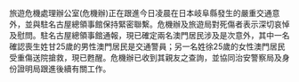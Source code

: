 旅遊危機處理辦公室(危機辦)正在跟進今日凌晨在日本岐阜縣發生的嚴重交通意外，並與駐名古屋總領事館保持緊密聯繫。危機辦及旅遊局對死傷者表示深切哀悼及慰問。駐名古屋總領事館通報，現已確定兩名澳門居民涉及是次意外，其中一名確認喪生姓甘25歲的男性澳門居民是交通警員；另一名姓徐25歲的女性澳門居民受重傷送院搶救，現已甦醒。危機辦已收到其親友之查詢，並協同治安警察局及身份證明局跟進後續有關工作。
